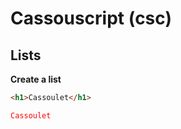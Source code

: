 # Cassouscript (csc)
 
## Lists

**Create a list**

```html
<h1>Cassoulet</h1>
```

<pre class="notranslate" style="position: relative;">
<code style="color:red!important">Cassoulet</code>
</pre>
